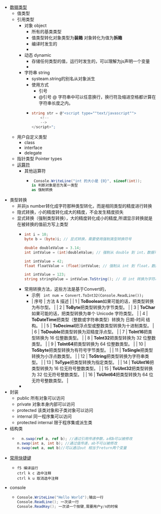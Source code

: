 - [数据类型](https://www.runoob.com/csharp/csharp-data-types.html)
	- 值类型
	- 引用类型
		- 对象 object
			- 所有的基类类型
			- 值类型转化对象类型为**装箱** 对象转化为值为**拆箱**
			- 编译时发生的
			-
		- 动态 dynamic
			- 存储任何类型的值，运行时发生的，可以理解为js声明一个变量
			-
		- 字符串 string
			- systeam.string的别名从对象派生
			- 使用方式
				- 引号
				- @引号  @ 字符串中可以任意换行，换行符及缩进空格都计算在字符串长度之内。
			- ```c#
			  string str = @"<script type=""text/javascript"">
			      <!--
			      -->
			  </script>";
			  ```
	- 用户自定义类型
		- class
		- interface
		- delegate
	- 指针类型  Pointer types
	- [运算符](https://www.runoob.com/csharp/csharp-operators.html)
		- 其他运算符
			- ```c#
			   Console.WriteLine("int 的大小是 {0}", sizeof(int));
			  is 判断对象是否为某一类型
			  as 强制转换
			  ```
- 类型转换
	- 并非js number转化成字符那种类型转化，而是相同类型的精度进行转换
	- 隐式转换，小的精度转化成大的精度，不会发生精度损失
	- 显式转换（强制类型转换），大的精度转化成小的精度,所谓显示转换就是在被转换的值前方写上类型
		- ```c#
		  int i = 10;
		  byte b = (byte)i; // 显式转换，需要使用强制类型转换符号
		  
		  double doubleValue = 3.14;
		  int intValue = (int)doubleValue; // 强制从 double 到 int，数据可能损失小数部分
		  
		  int intValue = 42;
		  float floatValue = (float)intValue; // 强制从 int 到 float，数据可能损失精度
		  
		  int intValue = 123;
		  string stringValue = intValue.ToString(); // 将 int 转换为字符串
		  ```
		- 常用转换方法，这些方法是基于Convert的，
			- 示例 ` int num = Convert.ToInt32(Console.ReadLine());`
			- | 序号 | 方法 & 描述 |
			  | 1 | **ToBoolean**如果可能的话，把类型转换为布尔型。 |
			  | 2 | **ToByte**把类型转换为字节类型。 |
			  | 3 | **ToChar**如果可能的话，把类型转换为单个 Unicode 字符类型。 |
			  | 4 | **ToDateTime**把类型（整数或字符串类型）转换为 日期-时间 结构。 |
			  | 5 | **ToDecimal**把浮点型或整数类型转换为十进制类型。 |
			  | 6 | **ToDouble**把类型转换为双精度浮点型。 |
			  | 7 | **ToInt16**把类型转换为 16 位整数类型。 |
			  | 8 | **ToInt32**把类型转换为 32 位整数类型。 |
			  | 9 | **ToInt64**把类型转换为 64 位整数类型。 |
			  | 10 | **ToSbyte**把类型转换为有符号字节类型。 |
			  | 11 | **ToSingle**把类型转换为小浮点数类型。 |
			  | 12 | **ToString**把类型转换为字符串类型。 |
			  | 13 | **ToType**把类型转换为指定类型。 |
			  | 14 | **ToUInt16**把类型转换为 16 位无符号整数类型。 |
			  | 15 | **ToUInt32**把类型转换为 32 位无符号整数类型。 |
			  | 16 | **ToUInt64**把类型转换为 64 位无符号整数类型。 |
		-
- 封装
	- public 所有对象可以访问
	- private 对象本身内部可以访问
	- protected 该类对象和子类对象可以访问
	- internal 同一程序集可以访问
	- protected internal 限于程序集或派生类
- 结构类
	- ```c#
	    n.swap(ref a, ref b); //通过引用传递参数，a和b可以被修改
	  n.swap(int a, int b); //通过值传递，ab不可以被修改
	  n.swap(out a, out b)//可以通过out 相当于return两个变量
	  ```
- [常用快捷键](https://zhuanlan.zhihu.com/p/453721775)
	- ```
	  f5 编译运行
	  ctrl k c 选中注释
	  ctrl k u 取消选中注释
	  ```
- console
	- ```c#
	  Console.WriteLine("Hello World");输出一行
	  Console.ReadLine(); 一次读一行
	  Console.ReadKey(); 一次读一个按键,需要用户y/n的时候
	  ```